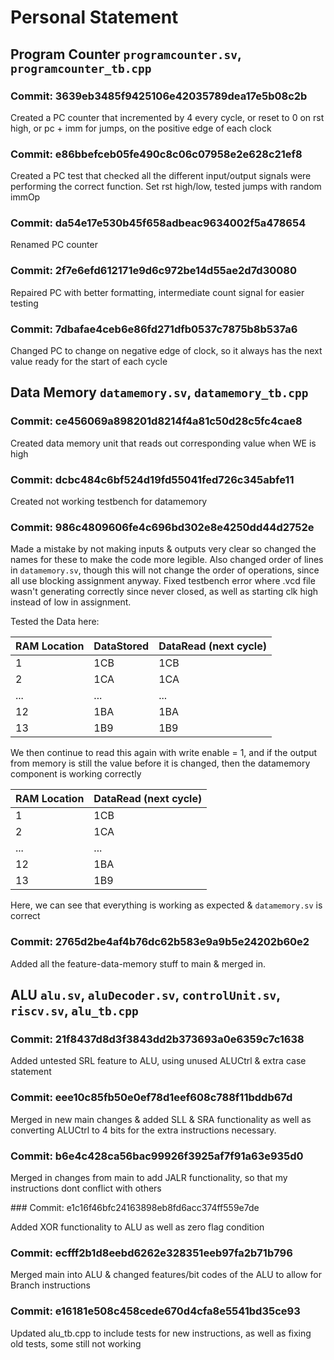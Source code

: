 # Personal Statement

## Program Counter `programcounter.sv`, `programcounter_tb.cpp`

### Commit: 3639eb3485f9425106e42035789dea17e5b08c2b

Created a PC counter that incremented by 4 every cycle, or reset to 0 on rst high, or pc + imm for jumps, on the positive edge of each clock

### Commit: e86bbefceb05fe490c8c06c07958e2e628c21ef8

Created a PC test that checked all the different input/output signals were performing the correct function. Set rst high/low, tested jumps with random immOp

### Commit: da54e17e530b45f658adbeac9634002f5a478654

Renamed PC counter

### Commit: 2f7e6efd612171e9d6c972be14d55ae2d7d30080

Repaired PC with better formatting, intermediate count signal for easier testing

### Commit: 7dbafae4ceb6e86fd271dfb0537c7875b8b537a6

Changed PC to change on negative edge of clock, so it always has the next value ready for the start of each cycle

## Data Memory `datamemory.sv`, `datamemory_tb.cpp`

### Commit: ce456069a898201d8214f4a81c50d28c5fc4cae8

Created data memory unit that reads out corresponding value when WE is high

### Commit: dcbc484c6bf524d19fd55041fed726c345abfe11

Created not working testbench for datamemory

### Commit: 986c4809606fe4c696bd302e8e4250dd44d2752e

Made a mistake by not making inputs & outputs very clear so changed the names for these to make the code more legible. Also changed order of lines in `datamemory.sv`, though this will not change the order of operations, since all use blocking assignment anyway. Fixed testbench error where .vcd file wasn't generating correctly since never closed, as well as starting clk high instead of low in assignment.

Tested the Data here: 

|RAM Location|DataStored|DataRead (next cycle)|
| --- | --- | --- |
|1|1CB|1CB|
|2|1CA|1CA|
|...|...|...|
|12|1BA|1BA|
|13|1B9|1B9|

We then continue to read this again with write enable = 1, and if the output from memory is still the value before it is changed, then the datamemory component is working correctly

|RAM Location|DataRead (next cycle)|
| --- | --- |
|1|1CB|
|2|1CA|
|...|...|
|12|1BA|
|13|1B9|

Here, we can see that everything is working as expected & `datamemory.sv` is correct

### Commit: 2765d2be4af4b76dc62b583e9a9b5e24202b60e2

Added all the feature-data-memory stuff to main & merged in.

## ALU `alu.sv`, `aluDecoder.sv`, `controlUnit.sv`, `riscv.sv`, `alu_tb.cpp`

### Commit: 21f8437d8d3f3843dd2b373693a0e6359c7c1638

Added untested SRL feature to ALU, using unused ALUCtrl & extra case statement

### Commit: eee10c85fb50e0ef78d1eef608c788f11bddb67d

Merged in new main changes & added SLL & SRA functionality as well as converting ALUCtrl to 4 bits for the extra instructions necessary.

### Commit: b6e4c428ca56bac99926f3925af7f91a63e935d0

Merged in changes from main to add JALR functionality, so that my instructions dont conflict with others

### Commit: e1c16f46bfc24163898eb8fd6acc374ff559e7de

Added XOR functionality to ALU as well as zero flag condition

### Commit: ecfff2b1d8eebd6262e328351eeb97fa2b71b796

Merged main into ALU & changed features/bit codes of the ALU to allow for Branch instructions

### Commit: e16181e508c458cede670d4cfa8e5541bd35ce93

Updated alu_tb.cpp to include tests for new instructions, as well as fixing old tests, some still not working